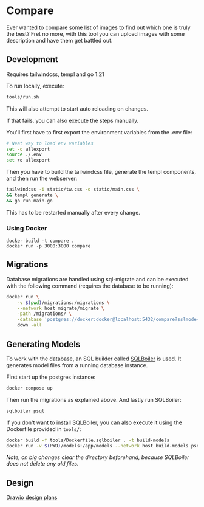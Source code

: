 # Compare

Ever wanted to compare some list of images to find out which one is truly the best? Fret no more, with this tool you can upload images with some description and have them get battled out.

## Development

Requires tailwindcss, templ and go 1.21

To run locally, execute:

```sh
tools/run.sh
```

This will also attempt to start auto reloading on changes.

If that fails, you can also execute the steps manually.

You'll first have to first export the environment variables from the .env file:

```sh
# Neat way to load env variables
set -o allexport
source ./.env
set +o allexport
```

Then you have to build the tailwindcss file, generate the templ components, and then run the webserver:

```sh
tailwindcss -i static/tw.css -o static/main.css \
&& templ generate \
&& go run main.go
```

This has to be restarted manually after every change.

### Using Docker

```
docker build -t compare .
docker run -p 3000:3000 compare
```

## Migrations

Database migrations are handled using sql-migrate and can be executed with the following command (requires the database to be running):

```sh
docker run \
    -v $(pwd)/migrations:/migrations \
    --network host migrate/migrate \
    -path /migrations/ \
    -database 'postgres://docker:docker@localhost:5432/compare?sslmode=disable' \
    down -all
```

## Generating Models

To work with the database, an SQL builder called [SQLBoiler](https://github.com/volatiletech/sqlboiler) is used. It generates model files from a running database instance.

First start up the postgres instance:

```sh
docker compose up
```

Then run the migrations as explained above. And lastly run SQLBoiler:

```sh
sqlboiler psql
```

If you don't want to install SQLBoiler, you can also execute it using the Dockerfile provided in `tools/`:

```sh
docker build -f tools/Dockerfile.sqlboiler . -t build-models
docker run -v $(PWD)/models:/app/models --network host build-models psql

```

_Note, on big changes clear the directory beforehand, because SQLBoiler does not delete any old files._

## Design

[Drawio design plans](https://viewer.diagrams.net/?tags=%7B%7D&highlight=0000ff&edit=_blank&layers=1&nav=1&title=Compare%20Design#R7Vxbb%2BI4FP4t%2B8BjV7kTHgttd0Y7e9Ewoz6bxBC3IWYdU%2Bj8%2Bj3OhZDYdEAisTuq1ApyktgnX871s9uRO1vv%2F2Bok%2FxFY5yOHCvej9y7keM4tj%2BBDyF5LSW259qlZMVIXMkawZz8wJXQqqRbEuO8dSGnNOVk0xZGNMtwxFsyxBjdtS9b0rQ96watsCSYRyiVpY8k5kkpDX2rkX%2FCZJXUM9tWdWaN6osrQZ6gmO6ORO79yJ0xSnn5bb2f4VSgV%2BNS3vdw4uxBMYYzfs4NT8%2F%2Ffv72uMbh5LOVvP7z48%2B7vx9vvHKUF5RuqweulOWvNQKMbrMYi0GskTvdJYTj%2BQZF4uwOXjrIEr5O4ciGr9VwmHG8P6mnfXh6sBtM15izV7ikNpoKr9pixtXxroHfr60jOYLeDSohql756jB0gwp8qYC5ACRfAVKQwrTTJYVnOkYr%2BG9L6xM3eWHNt3CB4232BTr1efi2Ep%2BfAdp9PRooVw5YnpPeBGAq5Dln9BnPaEoZyDOaYTEhSdOOCKVklcFhipfiNvFSCBj2bSVekzgWI09zeJskW30pLrvzGsnXClwhonD7Mi3sN4EbMYww3VCS8QJsfwo%2FAP%2FM%2Bt0f%2BaDrDI7t5hh%2BxOWMz2gG6iNSmAJGOd%2FhXCjHKEccLYon1WNmrmxmocrK%2BjKywDxPHFvGueK4P1ecMYw4%2FvBFDb4oGZpuZwzNc8ZOvAp87b446dEX6VogU4%2B3YI0ffrin7lQZ2LLp2c6Q7lkrYJJ%2FdmOYAQ5q2%2F156BeMYswWFLH4wycNSJlKp%2FQHdUq5lyTrla3dMW27jdRYUcUqw9cBvutDJXeUU7rQjpTbCfQT50yk%2Botgcr0PNqU%2F2HeRMsGmVDVrGZhj8iJmrAJnE8sjeFrM5Ng%2BB5XghgwVHyiLCzrrdSGO8AvETsC%2BvCTGecTIhhOavVmrFRqcSAsXvbv6ISrVewkQ%2Bs3ekRP3pwLwDnT9G7rXyTKBDE0wZJKpC70jZOq%2BfXBsunajHxzXULOxQ93IyLWJMWajHxy5GmlV98NbT63RG441KB3kyLn1wFDosJ%2Bfx51h4ZGZIE1xZ9ylKnSH5HpgEwLPeGIaOMaUOV270R6TXTmVfyM81YFN2MHGUZDzznhQcORsfnfciOiHSNEODgyRnNO%2Fb1KKRCtH1miFcwNgchWc1cAwnV5PPNU0F3Sk1DJfyqva4Qleteq9eensZy9%2FXDi7dWL226LXVzX3FlrQ9jTlHVt%2BsZZ9Ka9SL6G7UU1h7BIkJuAJAeO3oqKAI3nDXAysbqEFoNogeFqBt%2FiTilZ%2FiyQ5yZ0zDIoe8dZtSlyw3mjLafkwxdDnkvdXiBbdMvfAeB%2FTMhNFtOiNlnEVbUBRzP12aTA9RmzkuDHC4TKS4IUzQRTixbKn8KtYoRo2%2FPoGbj%2Bz3S55ce6uF78%2FnORsrqlQtg%2BrlaZUyr5q49SVFjnvY3I6OKvD8MfqZj9OqHtHkK9ciTJgddPrOKQ7UaRJ5VKU1xtWcp7kyuZVO1i%2BwqyG3criy9zZHU6xgiC6CKxOgbEMIxwpC4xF6Hu%2B1Re8CoZpWHhrBYxz28A2zm0DmY4zxG27YOl328D5hdxWgle%2F25pDf0pBTT%2B5F5jGf8pFiHZmLzCRAJVx0t6CB3L7NEcv1w1jw9AbEriqHbhKcPvLqHLT8BXnWDSl84gqVo%2FfQbKQarxzC5f%2BTFhuN949ylJK1o%2By3KjUKKPi7lxgLUfVdwD22G2DreK0Dmz0IGDXUaoF9gpnmBVbBywOaMiJ%2Fh1AHZyx0D4w1HIln3Au%2Frr8VgzsPIjVsJs8gWe82TIY7gHl8fMTyieO63jPT%2FAr79y%2BMD%2F6OIw9Ffahs3AhQ18He7%2BzoKJcyHcHxV4u8%2BeJalfVL7vG5fk%2FfydXotPhsPlnA8W5o%2F%2FZ4N7%2FDw%3D%3D)
